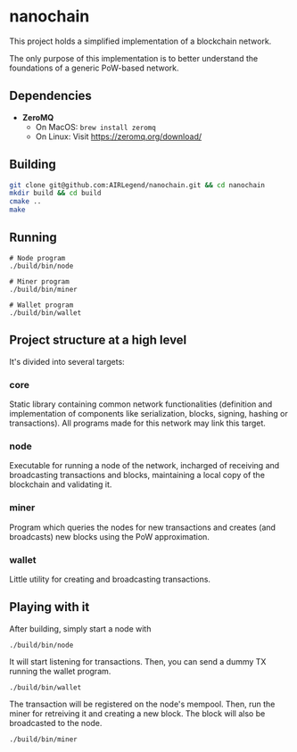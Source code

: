 # nanochain
This project holds a simplified implementation of a blockchain network.

The only purpose of this implementation is to better understand the foundations of a generic PoW-based network.


## Dependencies

- **ZeroMQ**
    - On MacOS: `brew install zeromq`
    - On Linux: Visit https://zeromq.org/download/

## Building

``` bash
git clone git@github.com:AIRLegend/nanochain.git && cd nanochain
mkdir build && cd build
cmake ..
make
```

## Running
```
# Node program
./build/bin/node

# Miner program
./build/bin/miner

# Wallet program
./build/bin/wallet
```


## Project structure at a high level

It's divided into several targets:

### core
Static library containing common network functionalities (definition and implementation of components like serialization, blocks, signing, hashing or transactions). All programs made for this network may link this target.

### node
Executable for running a node of the network, incharged of receiving and broadcasting transactions and blocks, maintaining a local copy of the blockchain and validating it.

### miner
Program which queries the nodes for new transactions and creates (and broadcasts) new blocks using the PoW approximation.

### wallet
Little utility for creating and broadcasting transactions.


## Playing with it
After building, simply start a node with 
```
./build/bin/node
````

It will start listening for transactions. Then, you can send a dummy TX running the wallet program.

```
./build/bin/wallet
```

The transaction will be registered on the node's mempool. Then, run the miner for retreiving it and creating a new block. The block will also be broadcasted to the node.

```
./build/bin/miner
```